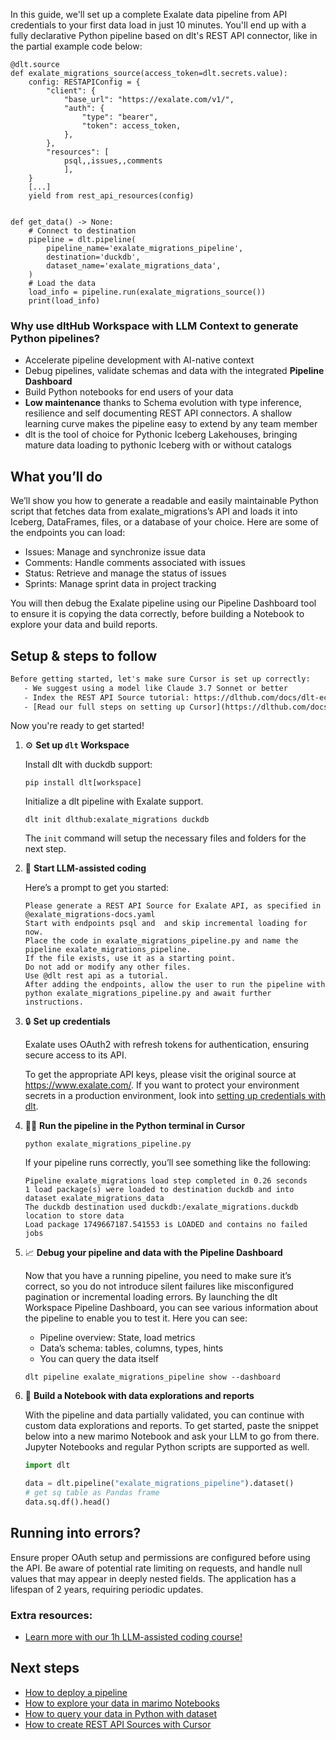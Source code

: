 In this guide, we'll set up a complete Exalate data pipeline from API credentials to your first data load in just 10 minutes. You'll end up with a fully declarative Python pipeline based on dlt's REST API connector, like in the partial example code below:

```python-outcome
@dlt.source
def exalate_migrations_source(access_token=dlt.secrets.value):
    config: RESTAPIConfig = {
        "client": {
            "base_url": "https://exalate.com/v1/",
            "auth": {
                "type": "bearer",
                "token": access_token,
            },
        },
        "resources": [
            psql,,issues,,comments
            ],
    }
    [...]
    yield from rest_api_resources(config)


def get_data() -> None:
    # Connect to destination
    pipeline = dlt.pipeline(
        pipeline_name='exalate_migrations_pipeline',
        destination='duckdb',
        dataset_name='exalate_migrations_data', 
    )
    # Load the data
    load_info = pipeline.run(exalate_migrations_source())
    print(load_info) 
```

### Why use dltHub Workspace with LLM Context to generate Python pipelines?

- Accelerate pipeline development with AI-native context
- Debug pipelines, validate schemas and data with the integrated **Pipeline Dashboard**
- Build Python notebooks for end users of your data
- **Low maintenance** thanks to Schema evolution with type inference, resilience and self documenting REST API connectors. A shallow learning curve makes the pipeline easy to extend by any team member
- dlt is the tool of choice for Pythonic Iceberg Lakehouses, bringing mature data loading to pythonic Iceberg with or without catalogs

## What you’ll do

We’ll show you how to generate a readable and easily maintainable Python script that fetches data from exalate_migrations’s API and loads it into Iceberg, DataFrames, files, or a database of your choice. Here are some of the endpoints you can load:

- Issues: Manage and synchronize issue data
- Comments: Handle comments associated with issues
- Status: Retrieve and manage the status of issues
- Sprints: Manage sprint data in project tracking

You will then debug the Exalate pipeline using our Pipeline Dashboard tool to ensure it is copying the data correctly, before building a Notebook to explore your data and build reports.

## Setup & steps to follow

```default
Before getting started, let's make sure Cursor is set up correctly:
   - We suggest using a model like Claude 3.7 Sonnet or better
   - Index the REST API Source tutorial: https://dlthub.com/docs/dlt-ecosystem/verified-sources/rest_api/ and add it to context as **@dlt rest api**
   - [Read our full steps on setting up Cursor](https://dlthub.com/docs/dlt-ecosystem/llm-tooling/cursor-restapi#23-configuring-cursor-with-documentation)
```

Now you're ready to get started!

1. ⚙️ **Set up `dlt` Workspace**
    
    Install dlt with duckdb support:
    ```shell
    pip install dlt[workspace]
    ```

    Initialize a dlt pipeline with Exalate support.
    ```shell
    dlt init dlthub:exalate_migrations duckdb
    ```

    The `init` command will setup the necessary files and folders for the next step.
    
2. 🤠 **Start LLM-assisted coding**
    
    Here’s a prompt to get you started:
    
    ```prompt
    Please generate a REST API Source for Exalate API, as specified in @exalate_migrations-docs.yaml 
    Start with endpoints psql and  and skip incremental loading for now. 
    Place the code in exalate_migrations_pipeline.py and name the pipeline exalate_migrations_pipeline. 
    If the file exists, use it as a starting point. 
    Do not add or modify any other files. 
    Use @dlt rest api as a tutorial. 
    After adding the endpoints, allow the user to run the pipeline with python exalate_migrations_pipeline.py and await further instructions.
    ```

    
3. 🔒 **Set up credentials** 
    
    Exalate uses OAuth2 with refresh tokens for authentication, ensuring secure access to its API.
    
    To get the appropriate API keys, please visit the original source at https://www.exalate.com/.
    If you want to protect your environment secrets in a production environment, look into [setting up credentials with dlt](https://dlthub.com/docs/walkthroughs/add_credentials).
    
4. 🏃‍♀️ **Run the pipeline in the Python terminal in Cursor**
    
    ```shell
    python exalate_migrations_pipeline.py
    ```
    
    If your pipeline runs correctly, you’ll see something like the following:
    
    ```shell
    Pipeline exalate_migrations load step completed in 0.26 seconds
    1 load package(s) were loaded to destination duckdb and into dataset exalate_migrations_data
    The duckdb destination used duckdb:/exalate_migrations.duckdb location to store data
    Load package 1749667187.541553 is LOADED and contains no failed jobs
    ```
    
5. 📈 **Debug your pipeline and data with the Pipeline Dashboard**

    Now that you have a running pipeline, you need to make sure it’s correct, so you do not introduce silent failures like misconfigured pagination or incremental loading errors. By launching the dlt Workspace Pipeline Dashboard, you can see various information about the pipeline to enable you to test it. Here you can see:
    - Pipeline overview: State, load metrics
    - Data’s schema: tables, columns, types, hints
    - You can query the data itself
    
    ```shell
    dlt pipeline exalate_migrations_pipeline show --dashboard
    ```
    
6. 🐍 **Build a Notebook with data explorations and reports**

    With the pipeline and data partially validated, you can continue with custom data explorations and reports. To get started, paste the snippet below into a new marimo Notebook and ask your LLM to go from there. Jupyter Notebooks and regular Python scripts are supported as well.

    
    ```python
    import dlt

   data = dlt.pipeline("exalate_migrations_pipeline").dataset()
   # get sq table as Pandas frame
   data.sq.df().head()
    ```

## Running into errors?

Ensure proper OAuth setup and permissions are configured before using the API. Be aware of potential rate limiting on requests, and handle null values that may appear in deeply nested fields. The application has a lifespan of 2 years, requiring periodic updates.

### Extra resources:

- [Learn more with our 1h LLM-assisted coding course!](https://www.youtube.com/watch?v=GGid70rnJuM)

## Next steps

- [How to deploy a pipeline](https://dlthub.com/docs/walkthroughs/deploy-a-pipeline)
- [How to explore your data in marimo Notebooks](https://dlthub.com/docs/general-usage/dataset-access/marimo)
- [How to query your data in Python with dataset](https://dlthub.com/docs/general-usage/dataset-access/dataset)
- [How to create REST API Sources with Cursor](https://dlthub.com/docs/dlt-ecosystem/llm-tooling/cursor-restapi)